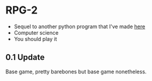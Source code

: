 # RPG-2

* Sequel to another python program that I've made [here](https://replit.com/@SlimeFactory/RPG?v=1)
* Computer science
* You should play it

## 0.1 Update

Base game, pretty barebones but base game nonetheless.
